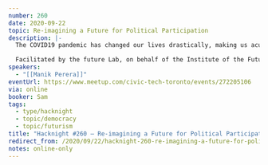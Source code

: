 ```yaml
---
number: 260
date: 2020-09-22
topic: Re-imagining a Future for Political Participation
description: |-
  The COVID19 pandemic has changed our lives drastically, making us acutely aware of both gaps and opportunities that can transform policy and systems that affect us. Join us 25, September, 2020 for an interactive discussion on what the pandemic experience reveals about the future of civic responsibility and political participation.

  Facilitated by the future Lab, on behalf of the Institute of the Future, findings of this discussion will feed in to the Imaginable Project. The Imaginable Project is working across more than 50 countries to spark public conversations about our post-pandemic, post-protest future across the Internet.
speakers:
  - "[[Manik Perera]]"
eventUrl: https://www.meetup.com/civic-tech-toronto/events/272205106
via: online
booker: Sam
tags:
  - type/hacknight
  - topic/democracy
  - topic/futurism
title: "Hacknight #260 – Re-imagining a Future for Political Participation"
redirect_from: /2020/09/22/hacknight-260-re-imagining-a-future-for-political-participation-with-manik-perera/
notes: online-only
---
```

